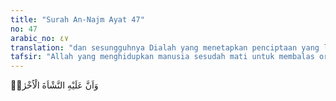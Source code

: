 ```yaml
---
title: "Surah An-Najm Ayat 47"
no: 47
arabic_no: ٤٧
translation: "dan sesungguhnya Dialah yang menetapkan penciptaan yang lain (kebangkitan setelah mati),"
tafsir: "Allah yang menghidupkan manusia sesudah mati untuk membalas orang yang berbuat baik atau jahat sesuai dengan apa yang dikerjakannya"
---
```

وَاَنَّ عَلَيْهِ النَّشْاَةَ الْاُخْرٰىۙ 